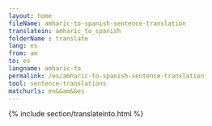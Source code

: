 ```yaml
---
layout: home
fileName: amharic-to-spanish-sentence-translation
translatein: amharic_to_spanish
folderName : translate
lang: es
from: am
to: es
langname: amharic-to
permalink: /es/amharic-to-spanish-sentence-translation
tool: sentence-translations
matchurls: en&&am&&es
---
```

{% include section/translateinto.html %}
